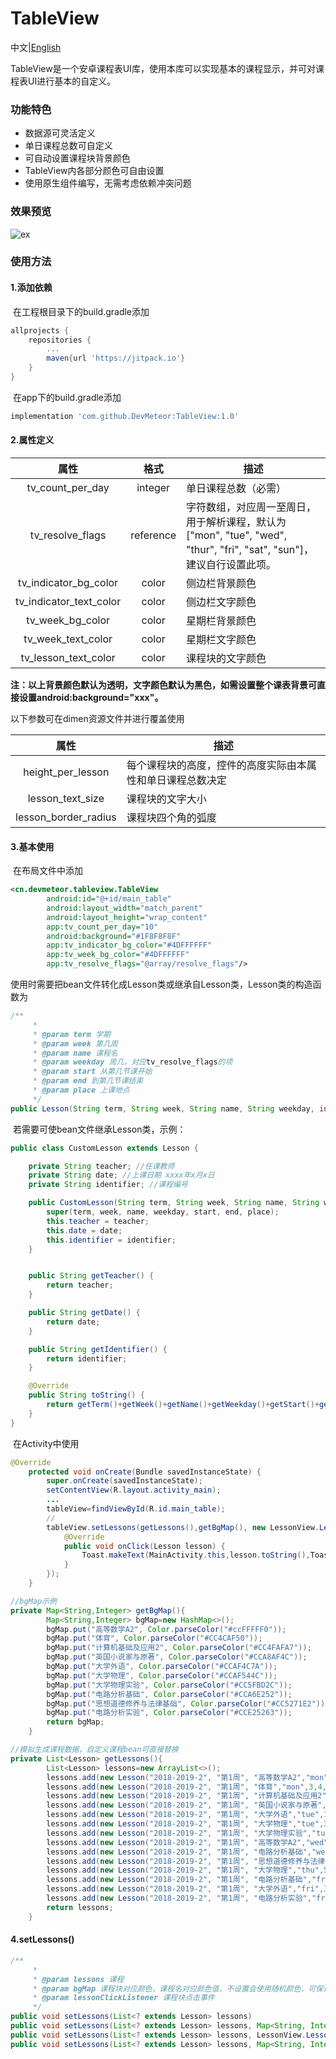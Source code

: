 # TableView

中文|[English](README_EN.md)

TableView是一个安卓课程表UI库，使用本库可以实现基本的课程显示，并可对课程表UI进行基本的自定义。

### 功能特色

- 数据源可灵活定义
- 单日课程总数可自定义
- 可自动设置课程块背景颜色
- TableView内各部分颜色可自由设置
- 使用原生组件编写，无需考虑依赖冲突问题

### 效果预览

![ex](images/ex.jpg)

### 使用方法

#### 1.添加依赖

​	在工程根目录下的build.gradle添加

```gradle
allprojects {
    repositories {
        ...
        maven{url 'https://jitpack.io'}
    }
}
```

​	在app下的build.gradle添加

```gradle
implementation 'com.github.DevMeteor:TableView:1.0'
```

#### 2.属性定义

|          属性           |   格式    | 描述                                                         |
| :---------------------: | :-------: | ------------------------------------------------------------ |
|    tv_count_per_day     |  integer  | 单日课程总数（必需）                                         |
|    tv_resolve_flags     | reference | 字符数组，对应周一至周日，用于解析课程，默认为["mon", "tue", "wed", "thur", "fri", "sat", "sun"]，建议自行设置此项。 |
|  tv_indicator_bg_color  |   color   | 侧边栏背景颜色                                               |
| tv_indicator_text_color |   color   | 侧边栏文字颜色                                               |
|    tv_week_bg_color     |   color   | 星期栏背景颜色                                               |
|   tv_week_text_color    |   color   | 星期栏文字颜色                                               |
|  tv_lesson_text_color   |   color   | 课程块的文字颜色                                             |

​	**注：以上背景颜色默认为透明，文字颜色默认为黑色，如需设置整个课表背景可直接设置android:background="xxx"。**

以下参数可在dimen资源文件并进行覆盖使用

|         属性         | 描述                                                       |
| :------------------: | ---------------------------------------------------------- |
|  height_per_lesson   | 每个课程块的高度，控件的高度实际由本属性和单日课程总数决定 |
|   lesson_text_size   | 课程块的文字大小                                           |
| lesson_border_radius | 课程块四个角的弧度                                         |

#### 3.基本使用

​	在布局文件中添加

```xml
<cn.devmeteor.tableview.TableView
        android:id="@+id/main_table"
        android:layout_width="match_parent"
        android:layout_height="wrap_content"
        app:tv_count_per_day="10"
        android:background="#1F8F8F8F"
        app:tv_indicator_bg_color="#4DFFFFFF"
        app:tv_week_bg_color="#4DFFFFFF"
        app:tv_resolve_flags="@array/resolve_flags"/>
```

​	使用时需要把bean文件转化成Lesson类或继承自Lesson类，Lesson类的构造函数为

```java
/**
     *
     * @param term 学期
     * @param week 第几周
     * @param name 课程名
     * @param weekday 周几，对应tv_resolve_flags的项
     * @param start 从第几节课开始
     * @param end 到第几节课结束
     * @param place 上课地点
     */
public Lesson(String term, String week, String name, String weekday, int start, int end, String place)
```

​	若需要可使bean文件继承Lesson类，示例：

```java
public class CustomLesson extends Lesson {

    private String teacher; //任课教师
    private String date; //上课日期 xxxx年x月x日
    private String identifier; //课程编号

    public CustomLesson(String term, String week, String name, String weekday, int start, int end, String place, String teacher, String date, String identifier) {
        super(term, week, name, weekday, start, end, place);
        this.teacher = teacher;
        this.date = date;
        this.identifier = identifier;
    }


    public String getTeacher() {
        return teacher;
    }

    public String getDate() {
        return date;
    }

    public String getIdentifier() {
        return identifier;
    }

    @Override
    public String toString() {
        return getTerm()+getWeek()+getName()+getWeekday()+getStart()+getEnd()+getPlace()+teacher+date+identifier;
    }
}
```

​	在Activity中使用

```java
@Override
    protected void onCreate(Bundle savedInstanceState) {
        super.onCreate(savedInstanceState);
        setContentView(R.layout.activity_main);
        ...
        tableView=findViewById(R.id.main_table);
        //
        tableView.setLessons(getLessons(),getBgMap(), new LessonView.LessonClickListener() {
            @Override
            public void onClick(Lesson lesson) {
            	Toast.makeText(MainActivity.this,lesson.toString(),Toast.LENGTH_LONG).show();
            }
        });
    }

//bgMap示例
private Map<String,Integer> getBgMap(){
        Map<String,Integer> bgMap=new HashMap<>();
        bgMap.put("高等数学A2", Color.parseColor("#ccFFFFF0"));
        bgMap.put("体育", Color.parseColor("#CC4CAF50"));
        bgMap.put("计算机基础及应用2", Color.parseColor("#CC4FAFA7"));
        bgMap.put("英国小说家与原著", Color.parseColor("#CCA8AF4C"));
        bgMap.put("大学外语", Color.parseColor("#CCAF4C7A"));
        bgMap.put("大学物理", Color.parseColor("#CCAF544C"));
        bgMap.put("大学物理实验", Color.parseColor("#CC5FBD2C"));
        bgMap.put("电路分析基础", Color.parseColor("#CCA6E252"));
        bgMap.put("思想道德修养与法律基础", Color.parseColor("#CC5271E2"));
        bgMap.put("电路分析实验", Color.parseColor("#CCE25263"));
        return bgMap;
    }

//模拟生成课程数据，自定义课程bean可直接替换
private List<Lesson> getLessons(){
        List<Lesson> lessons=new ArrayList<>();
        lessons.add(new Lesson("2018-2019-2", "第1周", "高等数学A2","mon",1,2, "崇师"));
        lessons.add(new Lesson("2018-2019-2", "第1周", "体育","mon",3,4, "足球场"));
        lessons.add(new Lesson("2018-2019-2", "第1周", "计算机基础及应用2","mon",5,6, "行知"));
        lessons.add(new Lesson("2018-2019-2", "第1周", "英国小说家与原著","mon",9,10, "崇师"));
        lessons.add(new Lesson("2018-2019-2", "第1周", "大学外语","tue",1,2, "理二"));
        lessons.add(new Lesson("2018-2019-2", "第1周", "大学物理","tue",3,4, "理二"));
        lessons.add(new Lesson("2018-2019-2", "第1周", "大学物理实验","tue",5,10, "理二"));
        lessons.add(new Lesson("2018-2019-2", "第1周", "高等数学A2","wed",1,2, "理二"));
        lessons.add(new Lesson("2018-2019-2", "第1周", "电路分析基础","wed",3,4, "理二"));
        lessons.add(new Lesson("2018-2019-2", "第1周", "思想道德修养与法律基础","thu",1,2, "崇师"));
        lessons.add(new Lesson("2018-2019-2", "第1周", "大学物理","thu",5,6, "理二"));
        lessons.add(new Lesson("2018-2019-2", "第1周", "电路分析基础","fri",1,2, "理二"));
        lessons.add(new Lesson("2018-2019-2", "第1周", "大学外语","fri",3,4, "理二"));
        lessons.add(new Lesson("2018-2019-2", "第1周", "电路分析实验","fri",5,6, "理二"));
        return lessons;
    }

```

#### 4.setLessons()

```java
/**
     * 
     * @param lessons 课程
     * @param bgMap 课程块对应颜色，课程名对应颜色值，不设置会使用随机颜色，可保证同名课程同色，但不同名课程块颜色可能相近而无法直观区分，建议自行添加bgMap
     * @param lessonClickListener 课程块点击事件
     */
public void setLessons(List<? extends Lesson> lessons)
public void setLessons(List<? extends Lesson> lessons, Map<String, Integer> bgMap)
public void setLessons(List<? extends Lesson> lessons, LessonView.LessonClickListener lessonClickListener)
public void setLessons(List<? extends Lesson> lessons, Map<String, Integer> bgMap, LessonView.LessonClickListener lessonClickListener)
```
